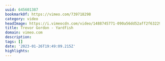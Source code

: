 ```yaml
---
uuid: 645601387
bookmarkOf: https://vimeo.com/739718298
category: video
headImage: https://i.vimeocdn.com/video/1488745771-090a56dd52aff2f632298b5a29586945e9adca97ca31db74e0fbef1afad9eb65-d_295x166
title: Trevor Gordon - Yardfish
domain: vimeo.com
description:
tags: []
date: '2023-01-26T19:49:09.215Z'
highlights:
---
```




